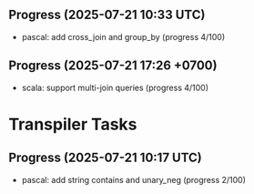 ## Progress (2025-07-21 10:33 UTC)
- pascal: add cross_join and group_by (progress 4/100)

## Progress (2025-07-21 17:26 +0700)
- scala: support multi-join queries (progress 4/100)

# Transpiler Tasks

## Progress (2025-07-21 10:17 UTC)
- pascal: add string contains and unary_neg (progress 2/100)
